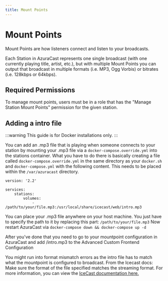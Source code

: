 ```yaml
---
title: Mount Points
---
```


# Mount Points

Mount Points are how listeners connect and listen to your broadcasts.

Each Station in AzuraCast represents one single broadcast (with one currently playing title, artist, etc.), but with multiple Mount Points you can output that broadcast in multiple formats (i.e. MP3, Ogg Vorbis) or bitrates (i.e. 128kbps or 64kbps).

## Required Permissions

To manage mount points, users must be in a role that has the "Manage Station Mount Points" permission for the given station.

## Adding a intro file
:::warning
This guide is for Docker installations only.
:::

You can add an .mp3 file that is playing when someone connects to your station by mounting your .mp3 file via a `docker-compose.override.yml` into the stations container. What you have to do there is basically creating a file called `docker-compose.override.yml` in the same directory as your `docker.sh` and `docker-compose.yml` with the following content.
This needs to be placed within the `/var/azuracast` directory.  

```
version: '2.2'

services:
    stations:
        volumes:
            - /path/to/your/file.mp3:/usr/local/share/icecast/web/intro.mp3
```
You can place your .mp3 file anywhere on your host machine. You just have to specify the path to it by replacing this part: `/path/to/your/file.mp3`
Now restart AzuraCast via `docker-compose down && docker-compose up -d`

After you've done that you need to go to your mountpoint configuration in AzuraCast and add <intro>/intro.mp3</intro> to the Advanced Custom Frontend Configuration

You might run into format mismatch errors as the intro file has to match what the mountpoint is configured to broadcast. From the Icecast docs: Make sure the format of the file specified matches the streaming format. For more information, you can view the [IceCast documentation here.](https://www.icecast.org/docs/)

